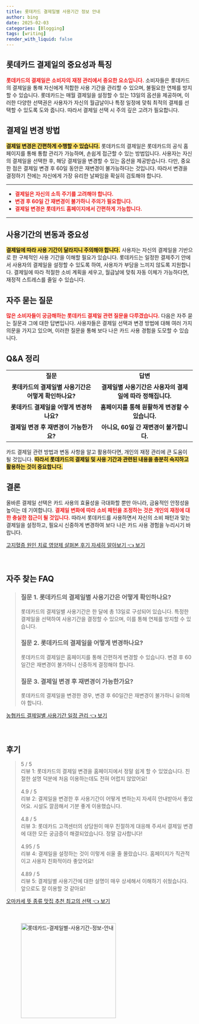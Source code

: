 ```yaml
---
title: 롯데카드 결제일별 사용기간 정보 안내
author: bing
date: 2025-02-03
categories: [Blogging]
tags: [writing]
render_with_liquid: false
---
```



<h2 id='롯데카드_결제일_특징'>롯데카드 결제일의 중요성과 특징</h2>

<p><b><span style="color: #ee2323;">롯데카드의 결제일은 소비자의 재정 관리에서 중요한 요소입니다.</span></b> 소비자들은 롯데카드의 결제일을 통해 자신에게 적합한 사용 기간을 관리할 수 있으며, 불필요한 연체를 방지할 수 있습니다. 롯데카드는 매월 결제일을 설정할 수 있는 13일의 옵션을 제공하며, 이러한 다양한 선택권은 사용자가 자신의 월급날이나 특정 일정에 맞춰 최적의 결제를 선택할 수 있도록 도와 줍니다. 따라서 결제일 선택 시 주의 깊은 고려가 필요합니다.</p>

<h2 id='결제일_변경_방법'>결제일 변경 방법</h2>

<p><b><span style="background-color: #ffe066;">결제일 변경은 간편하게 수행할 수 있습니다.</span></b> 롯데카드의 결제일은 롯데카드의 공식 홈페이지를 통해 통합 관리가 가능하며, 손쉽게 접근할 수 있는 방법입니다. 사용자는 자신의 결제일을 선택한 후, 해당 결제일을 변경할 수 있는 옵션을 제공받습니다. 다만, 중요한 점은 결제일 변경 후 60일 동안은 재변경이 불가능하다는 것입니다. 따라서 변경을 결정하기 전에는 자신에게 가장 유리한 날짜임을 확실히 검토해야 합니다.</p>

<hr />

<ul>
    <li><b><span style="color: #ee2323;">결제일은 자신의 소득 주기를 고려해야 합니다.</span></b></li>
    <li><b><span style="color: #ee2323;">변경 후 60일 간 재변경이 불가하니 주의가 필요합니다.</span></b></li>
    <li><b><span style="color: #ee2323;">결제일 변경은 롯데카드 홈페이지에서 간편하게 가능합니다.</span></b></li>
</ul>

<hr />

<h2 id='사용기간_변동'>사용기간의 변동과 중요성</h2>

<p><b><span style="background-color: #ffe066;">결제일에 따라 사용 기간이 달라지니 주의해야 합니다.</span></b> 사용자는 자신의 결제일을 기반으로 한 구체적인 사용 기간을 이해할 필요가 있습니다. 롯데카드는 일정한 결제주기 안에서 사용자의 결제일을 설정할 수 있도록 하여, 사용자가 부담을 느끼지 않도록 지원합니다. 결제일에 따라 적절한 소비 계획을 세우고, 월급날에 맞춰 자동 이체가 가능하다면, 재정적 스트레스를 줄일 수 있습니다.</p>

<h2 id='자주_묻는_질문'>자주 묻는 질문</h2>

<p><b><span style="color: #ee2323;">많은 소비자들이 궁금해하는 롯데카드 결제일 관련 질문을 다루겠습니다.</span></b> 다음은 자주 묻는 질문과 그에 대한 답변입니다. 사용자들은 결제일 선택과 변경 방법에 대해 여러 가지 의문을 가지고 있으며, 이러한 질문을 통해 보다 나은 카드 사용 경험을 도모할 수 있습니다.</p>

<h2 id='QnA_정리'>Q&A 정리</h2>

<table>
    <tr>
        <td style="text-align: center; height: 17px;"><b>질문</b></td>
        <td style="text-align: center; height: 17px;"><b>답변</b></td>
    </tr>
    <tr>
        <td style="text-align: center; height: 17px;"><b>롯데카드의 결제일별 사용기간은 어떻게 확인하나요?</b></td>
        <td style="text-align: center; height: 17px;"><b>결제일별 사용기간은 사용자의 결제일에 따라 정해집니다.</b></td>
    </tr>
    <tr>
        <td style="text-align: center; height: 17px;"><b>롯데카드 결제일을 어떻게 변경하나요?</b></td>
        <td style="text-align: center; height: 17px;"><b>홈페이지를 통해 원활하게 변경할 수 있습니다.</b></td>
    </tr>
    <tr>
        <td style="text-align: center; height: 17px;"><b>결제일 변경 후 재변경이 가능한가요?</b></td>
        <td style="text-align: center; height: 17px;"><b>아니요, 60일 간 재변경이 불가합니다.</b></td>
    </tr>
</table>

<p>카드 결제일 관련 방법과 변동 사항을 알고 활용하다면, 개인의 재정 관리에 큰 도움이 될 것입니다. <b><span style="background-color: #ffe066;">따라서 롯데카드의 결제일 및 사용 기간과 관련된 내용을 충분히 숙지하고 활용하는 것이 중요합니다.</span></b></p>

<h2 id='결론'>결론</h2>

<p>올바른 결제일 선택은 카드 사용의 효율성을 극대화할 뿐만 아니라, 금융적인 안정성을 높이는 데 기여합니다. <b><span style="color: #ee2323;">결제일 변화에 따라 소비 패턴을 조정하는 것은 개인의 재정에 대한 충실한 접근이 될 것입니다.</span></b> 따라서 롯데카드를 사용하면서 자신의 소비 패턴과 맞는 결제일을 설정하고, 필요시 신중하게 변경하여 보다 나은 카드 사용 경험을 누리시기 바랍니다.</p>


<p><a class="click-button" title="고지혈증 원인 치료 영양제 살펴본 후기 자세히 알아보기" href="https://24nara.github.io/posts/%EA%B3%A0%EC%A7%80%ED%98%88%EC%A6%9D-%EC%9B%90%EC%9D%B8-%EC%B9%98%EB%A3%8C-%EC%98%81%EC%96%91%EC%A0%9C-%EC%82%B4%ED%8E%B4%EB%B3%B8-%ED%9B%84%EA%B8%B0-%EC%9E%90%EC%84%B8%ED%9E%88-%EC%95%8C%EC%95%84%EB%B3%B4%EA%B8%B0/" rel="dofollow">고지혈증 원인 치료 영양제 살펴본 후기 자세히 알아보기 👈 보기</a></p><br>
<h2 id='자주_찾는_FAQ'>자주 찾는 FAQ</h2>
<div itemscope="" itemtype="https://schema.org/FAQPage"> 
<blockquote> 
<div itemscope="" itemprop="mainEntity" itemtype="https://schema.org/Question"> 
<h3 itemprop="name">질문 1. 롯데카드의 결제일별 사용기간은 어떻게 확인하나요?</h3> 
<div itemscope="" itemprop="acceptedAnswer" itemtype="https://schema.org/Answer"> 
<span itemprop="text"> 
<p>롯데카드의 결제일별 사용기간은 한 달에 총 13일로 구성되어 있습니다. 특정한 결제일을 선택하여 사용기간을 결정할 수 있으며, 이를 통해 연체를 방지할 수 있습니다.</p> 
</span> 
</div> 
</div> 

<div itemscope="" itemprop="mainEntity" itemtype="https://schema.org/Question"> 
<h3 itemprop="name">질문 2. 롯데카드의 결제일을 어떻게 변경하나요?</h3> 
<div itemscope="" itemprop="acceptedAnswer" itemtype="https://schema.org/Answer"> 
<span itemprop="text"> 
<p>롯데카드의 결제일은 홈페이지를 통해 간편하게 변경할 수 있습니다. 변경 후 60일간은 재변경이 불가하니 신중하게 결정해야 합니다.</p> 
</span> 
</div> 
</div> 

<div itemscope="" itemprop="mainEntity" itemtype="https://schema.org/Question"> 
<h3 itemprop="name">질문 3. 결제일 변경 후 재변경이 가능한가요?</h3> 
<div itemscope="" itemprop="acceptedAnswer" itemtype="https://schema.org/Answer"> 
<span itemprop="text"> 
<p>롯데카드의 결제일을 변경한 경우, 변경 후 60일간은 재변경이 불가하니 유의해야 합니다.</p> 
</span> 
</div> 
</div> 
</blockquote> 
</div>
<p><a class="click-button" title="농협카드 결제일별 사용기간 일정 관리" href="https://24nara.github.io/posts/%EB%86%8D%ED%98%91%EC%B9%B4%EB%93%9C-%EA%B2%B0%EC%A0%9C%EC%9D%BC%EB%B3%84-%EC%82%AC%EC%9A%A9%EA%B8%B0%EA%B0%84-%EC%9D%BC%EC%A0%95-%EA%B4%80%EB%A6%AC/" rel="dofollow">농협카드 결제일별 사용기간 일정 관리 👈 보기</a></p><br>
<h2 id='후기'>후기</h2>
<div itemscope itemtype="https://schema.org/Product">
  <blockquote>
  <div itemprop="review" itemscope itemtype="https://schema.org/Review">
      <div itemprop="reviewRating" itemscope itemtype="https://schema.org/Rating"> <span itemprop="ratingValue">5</span> / <span itemprop="bestRating">5</span> </div>
      <span itemprop="reviewBody">리뷰 1: 롯데카드의 결제일 변경을 홈페이지에서 정말 쉽게 할 수 있었습니다. 친절한 설명 덕분에 처음 이용하는데도 전혀 어렵지 않았어요!</span>
  </div>
  <br>
  <div itemprop="review" itemscope itemtype="https://schema.org/Review">
      <div itemprop="reviewRating" itemscope itemtype="https://schema.org/Rating"> <span itemprop="ratingValue">4.9</span> / <span itemprop="bestRating">5</span> </div>
      <span itemprop="reviewBody">리뷰 2: 결제일을 변경한 후 사용기간이 어떻게 변하는지 자세히 안내받아서 좋았어요. 시설도 깔끔해서 기분 좋게 이용했습니다.</span>
  </div>
  <br>
  <div itemprop="review" itemscope itemtype="https://schema.org/Review">
      <div itemprop="reviewRating" itemscope itemtype="https://schema.org/Rating"> <span itemprop="ratingValue">4.8</span> / <span itemprop="bestRating">5</span> </div>
      <span itemprop="reviewBody">리뷰 3: 롯데카드 고객센터의 상담원이 매우 친절하게 대응해 주셔서 결제일 변경에 대한 모든 궁금증이 해결되었습니다. 정말 감사합니다!</span>
  </div>
  <br>
  <div itemprop="review" itemscope itemtype="https://schema.org/Review">
      <div itemprop="reviewRating" itemscope itemtype="https://schema.org/Rating"> <span itemprop="ratingValue">4.95</span> / <span itemprop="bestRating">5</span> </div>
      <span itemprop="reviewBody">리뷰 4: 결제일을 설정하는 것이 이렇게 쉬울 줄 몰랐습니다. 홈페이지가 직관적이고 사용자 친화적이라 좋았어요!</span>
  </div>
  <br>
  <div itemprop="review" itemscope itemtype="https://schema.org/Review">
      <div itemprop="reviewRating" itemscope itemtype="https://schema.org/Rating"> <span itemprop="ratingValue">4.89</span> / <span itemprop="bestRating">5</span> </div>
      <span itemprop="reviewBody">리뷰 5: 결제일별 사용기간에 대한 설명이 매우 상세해서 이해하기 쉬웠습니다. 앞으로도 잘 이용할 것 같아요!</span>
  </div>
  </blockquote>
</div>
<p><a class="click-button" title="오마카세 뜻 종류 맛집 추천 최고의 선택" href="https://24nara.github.io/posts/%EC%98%A4%EB%A7%88%EC%B9%B4%EC%84%B8-%EB%9C%BB-%EC%A2%85%EB%A5%98-%EB%A7%9B%EC%A7%91-%EC%B6%94%EC%B2%9C-%EC%B5%9C%EA%B3%A0%EC%9D%98-%EC%84%A0%ED%83%9D/" rel="dofollow">오마카세 뜻 종류 맛집 추천 최고의 선택 👈 보기</a></p><br>
<figure class="image"><img src="https://24nara.github.io/assets/img/thumbnail/롯데카드-결제일별-사용기간-정보-안내.webp" alt="롯데카드-결제일별-사용기간-정보-안내" width="256" height="256"></figure>